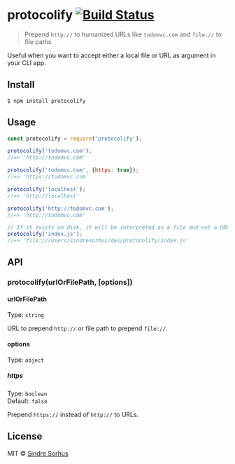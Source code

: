 # protocolify [![Build Status](https://travis-ci.org/sindresorhus/protocolify.svg?branch=master)](https://travis-ci.org/sindresorhus/protocolify)

> Prepend `http://` to humanized URLs like `todomvc.com` and `file://` to file paths

Useful when you want to accept either a local file or URL as argument in your CLI app.


## Install

```
$ npm install protocolify
```


## Usage

```js
const protocolify = require('protocolify');

protocolify('todomvc.com');
//=> 'http://todomvc.com'

protocolify('todomvc.com', {https: true});
//=> 'https://todomvc.com'

protocolify('localhost');
//=> 'http://localhost'

protocolify('http://todomvc.com');
//=> 'http://todomvc.com'

// If it exists on disk, it will be interpreted as a file and not a URL
protocolify('index.js');
//=> 'file:///Users/sindresorhus/dev/protocolify/index.js'
```


## API

### protocolify(urlOrFilePath, [options])

#### urlOrFilePath

Type: `string`

URL to prepend `http://` or file path to prepend `file://`.

#### options

Type: `object`

##### https

Type: `boolean`<br>
Default: `false`

Prepend `https://` instead of `http://` to URLs.


## License

MIT © [Sindre Sorhus](https://sindresorhus.com)
